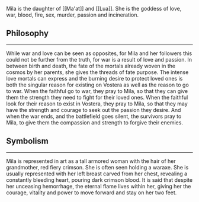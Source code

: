 Mila is the daughter of [[Ma'at]] and [[Lua]]. She is the goddess of love, war, blood, fire, sex, murder, passion and incineration. 

## Philosophy

---

While war and love can be seen as opposites, for Mila and her followers this could not be further from the truth, for war is a result of love and passion. In between birth and death, the fate of the mortals already woven in the cosmos by her parents, she gives the threads of fate purpose. The intense love mortals can express and the burning desire to protect loved ones is both the singular reason for existing on Vostera as well as the reason to go to war. When the faithful go to war, they pray to Mila, so that they can give them the strength they need to fight for their loved ones. When the faithful look for their reason to exist in Vostera, they pray to Mila, so that they may have the strength and courage to seek out the passion they desire. And when the war ends, and the battlefield goes silent, the survivors pray to Mila, to give them the compassion and strength to forgive their enemies.

## Symbolism

---

Mila is represented in art as a tall armored woman with the hair of her grandmother, red fiery crimson. She is often seen holding a waraxe. She is usually represented with her left breast carved from her chest, revealing a constantly bleeding heart, pouring dark crimson blood. It is said that despite her unceasing hemorrhage, the eternal flame lives within her, giving her the courage, vitality and power to move forward and stay on her two feet. 